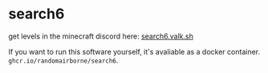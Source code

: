# search6

get levels in the minecraft discord here: [search6.valk.sh](https://search6.valk.sh)

If you want to run this software yourself, it's avaliable as a docker container. 
```ghcr.io/randomairborne/search6```.